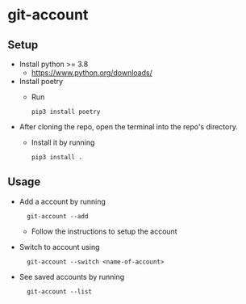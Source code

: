 # git-account

## Setup
    
- Install python >= 3.8
  -  https://www.python.org/downloads/
- Install poetry
  - Run
  
        pip3 install poetry

- After cloning the repo, open the terminal into the repo's directory. 
  - Install it by running
        
        pip3 install .

## Usage

- Add a account by running

        git-account --add
    
  - Follow the instructions to setup the account

- Switch to account using

        git-account --switch <name-of-account>

- See saved accounts by running

        git-account --list